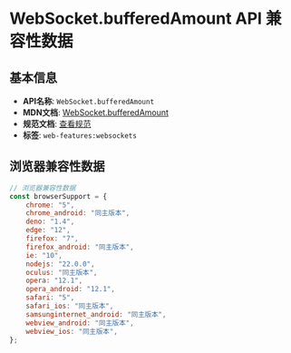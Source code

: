 # WebSocket.bufferedAmount API 兼容性数据

## 基本信息

- **API名称**: `WebSocket.bufferedAmount`
- **MDN文档**: [WebSocket.bufferedAmount](https://developer.mozilla.org/docs/Web/API/WebSocket/bufferedAmount)
- **规范文档**: [查看规范](https://websockets.spec.whatwg.org/#ref-for-dom-websocket-bufferedamount①)
- **标签**: `web-features:websockets`

## 浏览器兼容性数据

```javascript
// 浏览器兼容性数据
const browserSupport = {
    chrome: "5",
    chrome_android: "同主版本",
    deno: "1.4",
    edge: "12",
    firefox: "7",
    firefox_android: "同主版本",
    ie: "10",
    nodejs: "22.0.0",
    oculus: "同主版本",
    opera: "12.1",
    opera_android: "12.1",
    safari: "5",
    safari_ios: "同主版本",
    samsunginternet_android: "同主版本",
    webview_android: "同主版本",
    webview_ios: "同主版本",
};

```

